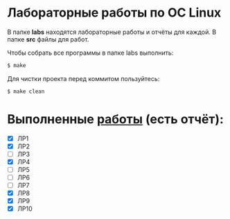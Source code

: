 # Лабораторные работы по ОС Linux

В папке **labs** находятся лабораторные работы и отчёты для каждой.
В папке **src** файлы для работ.

Чтобы собрать все программы в папке labs выполнить:
```bash
$ make
```
Для чистки проекта перед коммитом пользуйтесь:
```bash
$ make clean
```

# Выполненные [работы](https://github.com/wooftown/spbstu-os-labs/tree/master/labs) (есть отчёт):
- [x] ЛР1
- [x] ЛР2
- [ ] ЛР3
- [x] ЛР4
- [ ] ЛР5
- [ ] ЛР6
- [ ] ЛР7
- [x] ЛР8
- [x] ЛР9
- [x] ЛР10
